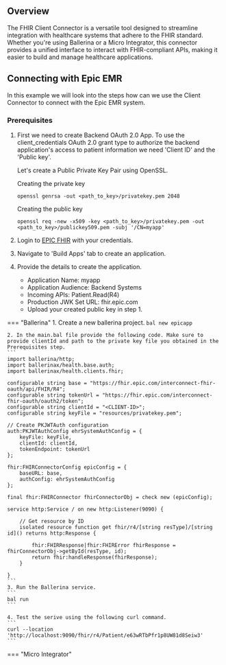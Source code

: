 ## Overview
The FHIR Client Connector is a versatile tool designed to streamline integration with healthcare systems that adhere to the FHIR standard. Whether you're using Ballerina or a Micro Integrator, this connector provides a unified interface to interact with FHIR-compliant APIs, making it easier to build and manage healthcare applications.

## Connecting with Epic EMR 
In this example we will look into the steps how can we use the Client Connector to connect with the Epic EMR system. 

### Prerequisites
1. First we need to create Backend OAuth 2.0 App. To use the client_credentials OAuth 2.0 grant type to authorize the backend application's access to patient information we need 'Client ID' and the 'Public key'. 

    Let's create a Public Private Key Pair using OpenSSL. 

    Creating the private key
    ```
    openssl genrsa -out <path_to_key>/privatekey.pem 2048
    ```

    Creating the public key
    ```
    openssl req -new -x509 -key <path_to_key>/privatekey.pem -out <path_to_key>/publickey509.pem -subj '/CN=myapp'
    ```

2. Login to [EPIC FHIR](https://fhir.epic.com/) with your credentials. 
3. Navigate to 'Build Apps' tab to create an application. 
4. Provide the details to create the application. 
    - Application Name: myapp
    - Application Audience: Backend Systems
    - Incoming APIs: Patient.Read(R4)
    - Production JWK Set URL: fhir.epic.com
    - Upload your created public key in step 1. 

=== "Ballerina"
    1. Create a new ballerina project. 
    ```
    bal new epicapp
    ```

    2. In the main.bal file provide the following code. Make sure to provide clientId and path to the private key file you obtained in the Prerequisites step. 
    ```
    import ballerina/http;
    import ballerinax/health.base.auth;
    import ballerinax/health.clients.fhir;

    configurable string base = "https://fhir.epic.com/interconnect-fhir-oauth/api/FHIR/R4";
    configurable string tokenUrl = "https://fhir.epic.com/interconnect-fhir-oauth/oauth2/token";
    configurable string clientId = "<CLIENT-ID>";
    configurable string keyFile = "resources/privatekey.pem";

    // Create PKJWTAuth configuration
    auth:PKJWTAuthConfig ehrSystemAuthConfig = {
        keyFile: keyFile,
        clientId: clientId,
        tokenEndpoint: tokenUrl
    };

    fhir:FHIRConnectorConfig epicConfig = {
        baseURL: base,
        authConfig: ehrSystemAuthConfig
    };

    final fhir:FHIRConnector fhirConnectorObj = check new (epicConfig);

    service http:Service / on new http:Listener(9090) {

        // Get resource by ID
        isolated resource function get fhir/r4/[string resType]/[string id]() returns http:Response {

            fhir:FHIRResponse|fhir:FHIRError fhirResponse = fhirConnectorObj->getById(resType, id);
            return fhir:handleResponse(fhirResponse);
        }

    }
    ```
    3. Run the Ballerina service. 
    ```
    bal run
    ```

    4. Test the serive using the following curl command. 
    ```
    curl --location 'http://localhost:9090/fhir/r4/Patient/e63wRTbPfr1p8UW81d8Seiw3'
    ```

=== "Micro Integrator"

